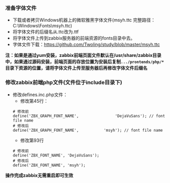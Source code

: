 ### 准备字体文件
* 下载或者拷贝Windows机器上的微软雅黑字体文件(msyh.ttc 完整路径：C:\Windows\Fonts\msyh.ttc)
* 将字体文件的后缀名从.ttc改为.ttf
* 将字体文件上传到zabbix服务器的前端资源的fonts目录中去。
* 字体文件下载：<https://github.com/Twoling/study/blob/master/msyh.ttc>

**注：如果是通过yum安装，zabbix前端页面文件默认在/usr/share/zabbix目录中，如果通过源码安装，前端页面的存放位置为安装后复制`.../prontends/php/*`目录下资源的位置，请将字体文件上传至服务器后再修改字体文件后缀名**


### 修改zabbix前端php文件(文件位于include目录下)
* 修改defines.inc.php文件：
  * 修改第45行：
  ```
  # 修改前
  define('ZBX_GRAPH_FONT_NAME',                'DejaVuSans'); // font file name
  # 修改后
  define('ZBX_GRAPH_FONT_NAME',           'msyh'); // font file name

  ```
  * 修改第93行
  ```
  # 修改前
  define('ZBX_FONT_NAME', 'DejaVuSans');
  # 修改后
  define('ZBX_FONT_NAME', 'msyh');

  ```
**操作完成zabbix无需重启即可生效**
